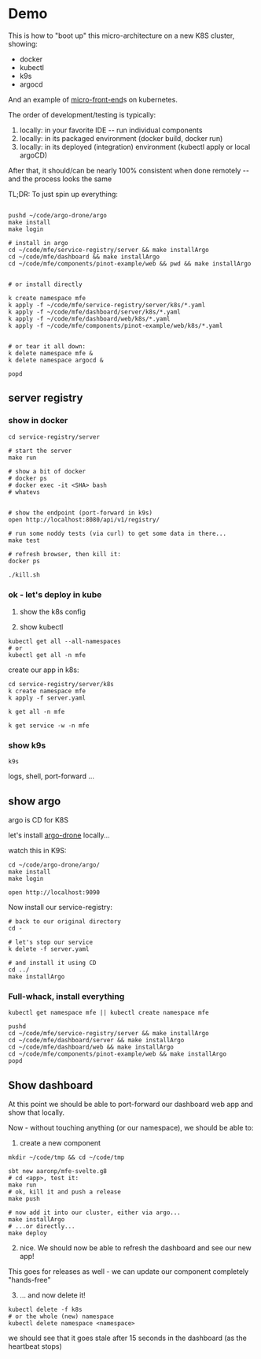 # Demo

This is how to "boot up" this micro-architecture on a new K8S cluster, showing:
 * docker
 * kubectl
 * k9s
 * argocd

And an example of [micro-front-end](https://micro-frontends.org/)s on kubernetes.

The order of development/testing is typically:

1) locally: in your favorite IDE -- run individual components
2) locally: in its packaged environment (docker build, docker run)
3) locally: in its deployed (integration) environment (kubectl apply or local argoCD)

After that, it should/can be nearly 100% consistent when done remotely -- and the process looks the same

TL;DR: To just spin up everything:
```

pushd ~/code/argo-drone/argo
make install
make login

# install in argo
cd ~/code/mfe/service-registry/server && make installArgo
cd ~/code/mfe/dashboard && make installArgo
cd ~/code/mfe/components/pinot-example/web && pwd && make installArgo


# or install directly

k create namespace mfe
k apply -f ~/code/mfe/service-registry/server/k8s/*.yaml
k apply -f ~/code/mfe/dashboard/server/k8s/*.yaml
k apply -f ~/code/mfe/dashboard/web/k8s/*.yaml
k apply -f ~/code/mfe/components/pinot-example/web/k8s/*.yaml


# or tear it all down:
k delete namespace mfe & 
k delete namespace argocd &

popd
```

## server registry

### show in docker

```
cd service-registry/server

# start the server
make run

# show a bit of docker
# docker ps
# docker exec -it <SHA> bash
# whatevs


# show the endpoint (port-forward in k9s)
open http://localhost:8080/api/v1/registry/

# run some noddy tests (via curl) to get some data in there...
make test

# refresh browser, then kill it:
docker ps

./kill.sh
```

### ok - let's deploy in kube

1. show the k8s config

2. show kubectl

```
kubectl get all --all-namespaces
# or 
kubectl get all -n mfe
```

create our app in k8s:

```
cd service-registry/server/k8s 
k create namespace mfe
k apply -f server.yaml

k get all -n mfe 

k get service -w -n mfe 

```

### show k9s
```
k9s
```

logs, shell, port-forward ...

## show argo

argo is CD for K8S


let's install [argo-drone](https://github.com/easy-being-green/argo-drone) locally...

watch this in K9S:

```
cd ~/code/argo-drone/argo/
make install
make login

open http://localhost:9090
```

Now install our service-registry:

```
# back to our original directory
cd - 

# let's stop our service
k delete -f server.yaml

# and install it using CD
cd ../
make installArgo
```


### Full-whack, install everything
```
kubectl get namespace mfe || kubectl create namespace mfe

pushd
cd ~/code/mfe/service-registry/server && make installArgo
cd ~/code/mfe/dashboard/server && make installArgo
cd ~/code/mfe/dashboard/web && make installArgo
cd ~/code/mfe/components/pinot-example/web && make installArgo
popd

```

## Show dashboard
At this point we should be able to port-forward our dashboard web app and show that locally.

Now - without touching anything (or our namespace), we should be able to:
1) create a new component 

```
mkdir ~/code/tmp && cd ~/code/tmp 

sbt new aaronp/mfe-svelte.g8
# cd <app>, test it:
make run 
# ok, kill it and push a release
make push

# now add it into our cluster, either via argo...
make installArgo
# ...or directly...
make deploy
```

2) nice. We should now be able to refresh the dashboard and see our new app!

This goes for releases as well - we can update our component completely "hands-free"

3) ... and now delete it!
```
kubectl delete -f k8s
# or the whole (new) namespace
kubectl delete namespace <namespace>
```
we should see that it goes stale after 15 seconds in the dashboard (as the heartbeat stops)
